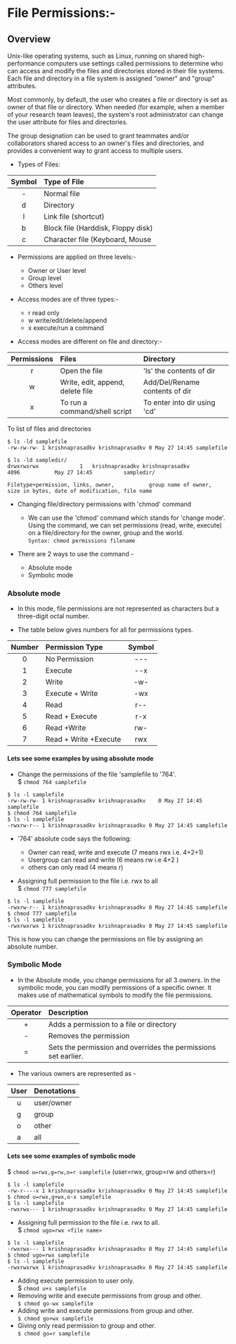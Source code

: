 # File Permissions:- 
## Overview

Unix-like operating systems, such as Linux, running on shared high-performance computers use settings called permissions to determine who can access and modify the files and directories stored in their file systems. Each file and directory in a file system is assigned "owner" and "group" attributes.

Most commonly, by default, the user who creates a file or directory is set as owner of that file or directory. When needed (for example, when a member of your research team leaves), the system's root administrator can change the user attribute for files and directories.

The group designation can be used to grant teammates and/or collaborators shared access to an owner's files and directories, and provides a convenient way to grant access to multiple users.

* Types of Files: 

| Symbol | Type of File | 
|:-----: |:---         |
| - | Normal file | 
|d | Directory |
|l | Link file (shortcut) |
| b | Block file (Harddisk, Floppy disk) |
| c | Character file (Keyboard, Mouse |
* Permissions are applied on three levels:- 
    * Owner or User level  
    * Group level  
    * Others level
* Access modes are of three types:- 
    * r read only 
    * w write/edit/delete/append 
    * x execute/run a command 
 
* Access modes are different on file and directory:- 

| Permissions | Files           | Directory |
|:-----: |:---         |:---   |
| r | Open the file | 'ls' the contents of dir |
| w | Write, edit, append, delete file | Add/Del/Rename contents of dir |
| x | To run a command/shell script | To enter into dir using 'cd' |
 

To list of files and directories
```
$ ls -ld samplefile
-rw-rw-rw- 1 krishnaprasadkv krishnaprasadkv 0 May 27 14:45 samplefile

$ ls -ld sampledir/
drwxrwxrwx             1   krishnaprasadkv krishnaprasadkv         4096           May 27 14:45          sampledir/

Filetype+permission, links, owner,           group name of owner,  size in bytes, date of modification, file name
```

* Changing file/directory permissions with 'chmod' command

    * We can use the 'chmod' command which stands for 'change mode'. Using the command, we can set permissions (read, write, execute) on a file/directory for the owner, group and the world.   
`Syntax: chmod permissions filename`

* There are 2 ways to use the command -

    * Absolute mode
    * Symbolic mode

### Absolute mode

* In this mode, file permissions are not represented as characters but a three-digit octal number.

* The table below gives numbers for all for permissions types.

| Number |	Permission Type	| Symbol |
| :----: |  :-----|  :----:|
| 0	 |No Permission |	---  |
| 1	| Execute	| --x |
| 2	| Write	|-w- |
| 3	| Execute + Write	|-wx |
| 4	| Read	| r-- |
| 5	| Read + Execute |	r-x |
| 6	| Read +Write |	rw- | 
| 7	| Read + Write +Execute |	rwx | 

#### Lets see some examples by using absolute mode   
* Change the permissions of the file 'samplefile to '764'.  
$ `chmod 764 samplefile` 
```
$ ls -l samplefile
-rw-rw-rw- 1 krishnaprasadkv krishnaprasadkv    0 May 27 14:45 samplefile
$ chmod 764 samplefile
$ ls -l samplefile
-rwxrw-r-- 1 krishnaprasadkv krishnaprasadkv 0 May 27 14:45 samplefile
```
* '764' absolute code says the following:
    * Owner can read, write and execute (7 means rwx i.e. 4+2+1)
    * Usergroup can read and write (6 means rw i.e 4+2 )
    * others can only read (4 means r)

* Assigning full permission to the file i.e. rwx to all   
$ `chmod 777 samplefile`
```
$ ls -l samplefile
-rwxrw-r-- 1 krishnaprasadkv krishnaprasadkv 0 May 27 14:45 samplefile
$ chmod 777 samplefile
$ ls -l samplefile
-rwxrwxrwx 1 krishnaprasadkv krishnaprasadkv 0 May 27 14:45 samplefile
```

This is how you can change the permissions on file by assigning an absolute number.


### Symbolic Mode
* In the Absolute mode, you change permissions for all 3 owners. In the symbolic mode, you can modify permissions of a specific owner. It makes use of mathematical symbols to modify the file permissions.

| Operator	| Description |
| :---: |:--|
|+ |	Adds a permission to a file or directory|
|-	| Removes the permission|
|=	|Sets the permission and overrides the permissions set earlier.|

* The various owners are represented as -

| User | Denotations|
| :--: | :--|
|u	| user/owner|
|g	| group|
|o	| other|
|a	| all|

#### Lets see some examples of symbolic mode
 
$ `chmod u=rwx,g=rw,o=r samplefile` (user=rwx, group=rw and others=r) 
```
$ ls -l samplefile
-rw-r----x 1 krishnaprasadkv krishnaprasadkv 0 May 27 14:45 samplefile
$ chmod u=rwx,g+wx,o-x samplefile
$ ls -l samplefile
-rwxrwx--- 1 krishnaprasadkv krishnaprasadkv 0 May 27 14:45 samplefile
```

* Assigning full permission to the file i.e. rwx to all.   
$ `chmod ugo=rwx <file name>`
```
$ ls -l samplefile
-rwxrwx--- 1 krishnaprasadkv krishnaprasadkv 0 May 27 14:45 samplefile
$ chmod ugo=rwx samplefile
$ ls -l samplefile
-rwxrwxrwx 1 krishnaprasadkv krishnaprasadkv 0 May 27 14:45 samplefile
```
* Adding execute permission to user only.  
$ `chmod u+x samplefile`
* Removing write and execute permissions from group and other.  
`$ chmod go-wx samplefile` 
* Adding write and execute permissions from group and other.  
`$ chmod go+wx samplefile`   
* Giving only read permission to group and other.  
`$ chmod go=r samplefile` 
 

